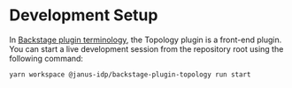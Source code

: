 # Development Setup

In [Backstage plugin terminology](https://backstage.io/docs/local-dev/cli-build-system#package-roles), the Topology plugin is a front-end plugin. You can start a live development session from the repository root using the following command:

```console
yarn workspace @janus-idp/backstage-plugin-topology run start
```
